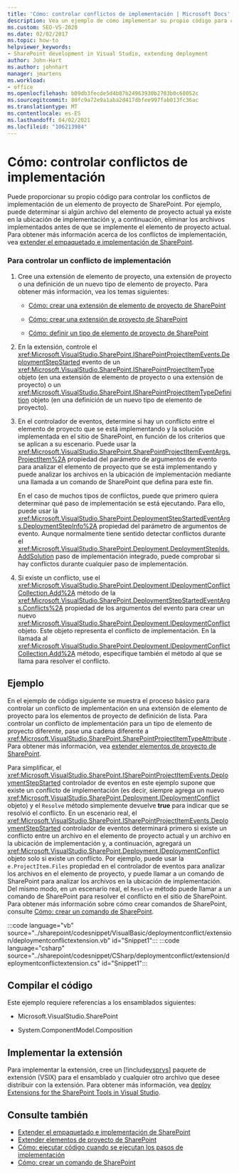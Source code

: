 ```yaml
---
title: 'Cómo: controlar conflictos de implementación | Microsoft Docs'
description: Vea un ejemplo de cómo implementar su propio código para controlar los conflictos de implementación de un elemento de proyecto de SharePoint.
ms.custom: SEO-VS-2020
ms.date: 02/02/2017
ms.topic: how-to
helpviewer_keywords:
- SharePoint development in Visual Studio, extending deployment
author: John-Hart
ms.author: johnhart
manager: jmartens
ms.workload:
- office
ms.openlocfilehash: b09db3fecde5d4b87b24963930b2783b0c68052c
ms.sourcegitcommit: 80fc9a72e9a1aba2d417dbfee997fab013fc36ac
ms.translationtype: MT
ms.contentlocale: es-ES
ms.lasthandoff: 04/02/2021
ms.locfileid: "106213984"
---
```

# <a name="how-to-handle-deployment-conflicts"></a>Cómo: controlar conflictos de implementación
  Puede proporcionar su propio código para controlar los conflictos de implementación de un elemento de proyecto de SharePoint. Por ejemplo, puede determinar si algún archivo del elemento de proyecto actual ya existe en la ubicación de implementación y, a continuación, eliminar los archivos implementados antes de que se implemente el elemento de proyecto actual. Para obtener más información acerca de los conflictos de implementación, vea [extender el empaquetado e implementación de SharePoint](../sharepoint/extending-sharepoint-packaging-and-deployment.md).

### <a name="to-handle-a-deployment-conflict"></a>Para controlar un conflicto de implementación

1. Cree una extensión de elemento de proyecto, una extensión de proyecto o una definición de un nuevo tipo de elemento de proyecto. Para obtener más información, vea los temas siguientes:

    - [Cómo: crear una extensión de elemento de proyecto de SharePoint](../sharepoint/how-to-create-a-sharepoint-project-item-extension.md)

    - [Cómo: crear una extensión de proyecto de SharePoint](../sharepoint/how-to-create-a-sharepoint-project-extension.md)

    - [Cómo: definir un tipo de elemento de proyecto de SharePoint](../sharepoint/how-to-define-a-sharepoint-project-item-type.md)

2. En la extensión, controle el <xref:Microsoft.VisualStudio.SharePoint.ISharePointProjectItemEvents.DeploymentStepStarted> evento de un <xref:Microsoft.VisualStudio.SharePoint.ISharePointProjectItemType> objeto (en una extensión de elemento de proyecto o una extensión de proyecto) o un <xref:Microsoft.VisualStudio.SharePoint.ISharePointProjectItemTypeDefinition> objeto (en una definición de un nuevo tipo de elemento de proyecto).

3. En el controlador de eventos, determine si hay un conflicto entre el elemento de proyecto que se está implementando y la solución implementada en el sitio de SharePoint, en función de los criterios que se aplican a su escenario. Puede usar la <xref:Microsoft.VisualStudio.SharePoint.SharePointProjectItemEventArgs.ProjectItem%2A> propiedad del parámetro de argumentos de evento para analizar el elemento de proyecto que se está implementando y puede analizar los archivos en la ubicación de implementación mediante una llamada a un comando de SharePoint que defina para este fin.

     En el caso de muchos tipos de conflictos, puede que primero quiera determinar qué paso de implementación se está ejecutando. Para ello, puede usar la <xref:Microsoft.VisualStudio.SharePoint.DeploymentStepStartedEventArgs.DeploymentStepInfo%2A> propiedad del parámetro de argumentos de evento. Aunque normalmente tiene sentido detectar conflictos durante el <xref:Microsoft.VisualStudio.SharePoint.Deployment.DeploymentStepIds.AddSolution> paso de implementación integrado, puede comprobar si hay conflictos durante cualquier paso de implementación.

4. Si existe un conflicto, use el <xref:Microsoft.VisualStudio.SharePoint.Deployment.IDeploymentConflictCollection.Add%2A> método de la <xref:Microsoft.VisualStudio.SharePoint.DeploymentStepStartedEventArgs.Conflicts%2A> propiedad de los argumentos del evento para crear un nuevo <xref:Microsoft.VisualStudio.SharePoint.Deployment.IDeploymentConflict> objeto. Este objeto representa el conflicto de implementación. En la llamada al <xref:Microsoft.VisualStudio.SharePoint.Deployment.IDeploymentConflictCollection.Add%2A> método, especifique también el método al que se llama para resolver el conflicto.

## <a name="example"></a>Ejemplo
 En el ejemplo de código siguiente se muestra el proceso básico para controlar un conflicto de implementación en una extensión de elemento de proyecto para los elementos de proyecto de definición de lista. Para controlar un conflicto de implementación para un tipo de elemento de proyecto diferente, pase una cadena diferente a <xref:Microsoft.VisualStudio.SharePoint.SharePointProjectItemTypeAttribute> . Para obtener más información, vea [extender elementos de proyecto de SharePoint](../sharepoint/extending-sharepoint-project-items.md).

 Para simplificar, el <xref:Microsoft.VisualStudio.SharePoint.ISharePointProjectItemEvents.DeploymentStepStarted> controlador de eventos en este ejemplo supone que existe un conflicto de implementación (es decir, siempre agrega un nuevo <xref:Microsoft.VisualStudio.SharePoint.Deployment.IDeploymentConflict> objeto) y el `Resolve` método simplemente devuelve **true** para indicar que se resolvió el conflicto. En un escenario real, el <xref:Microsoft.VisualStudio.SharePoint.ISharePointProjectItemEvents.DeploymentStepStarted> controlador de eventos determinará primero si existe un conflicto entre un archivo en el elemento de proyecto actual y un archivo en la ubicación de implementación y, a continuación, agregará un <xref:Microsoft.VisualStudio.SharePoint.Deployment.IDeploymentConflict> objeto solo si existe un conflicto. Por ejemplo, puede usar la `e.ProjectItem.Files` propiedad en el controlador de eventos para analizar los archivos en el elemento de proyecto, y puede llamar a un comando de SharePoint para analizar los archivos en la ubicación de implementación. Del mismo modo, en un escenario real, el `Resolve` método puede llamar a un comando de SharePoint para resolver el conflicto en el sitio de SharePoint. Para obtener más información sobre cómo crear comandos de SharePoint, consulte [Cómo: crear un comando de SharePoint](../sharepoint/how-to-create-a-sharepoint-command.md).

 :::code language="vb" source="../sharepoint/codesnippet/VisualBasic/deploymentconflict/extension/deploymentconflictextension.vb" id="Snippet1":::
 :::code language="csharp" source="../sharepoint/codesnippet/CSharp/deploymentconflict/extension/deploymentconflictextension.cs" id="Snippet1":::

## <a name="compile-the-code"></a>Compilar el código
 Este ejemplo requiere referencias a los ensamblados siguientes:

- Microsoft.VisualStudio.SharePoint

- System.ComponentModel.Composition

## <a name="deploy-the-extension"></a>Implementar la extensión
 Para implementar la extensión, cree un [!include[vsprvs](../sharepoint/includes/vsprvs-md.md)] paquete de extensión (VSIX) para el ensamblado y cualquier otro archivo que desee distribuir con la extensión. Para obtener más información, vea [deploy Extensions for the SharePoint Tools in Visual Studio](../sharepoint/deploying-extensions-for-the-sharepoint-tools-in-visual-studio.md).

## <a name="see-also"></a>Consulte también
- [Extender el empaquetado e implementación de SharePoint](../sharepoint/extending-sharepoint-packaging-and-deployment.md)
- [Extender elementos de proyecto de SharePoint](../sharepoint/extending-sharepoint-project-items.md)
- [Cómo: ejecutar código cuando se ejecutan los pasos de implementación](../sharepoint/how-to-run-code-when-deployment-steps-are-executed.md)
- [Cómo: crear un comando de SharePoint](../sharepoint/how-to-create-a-sharepoint-command.md)
